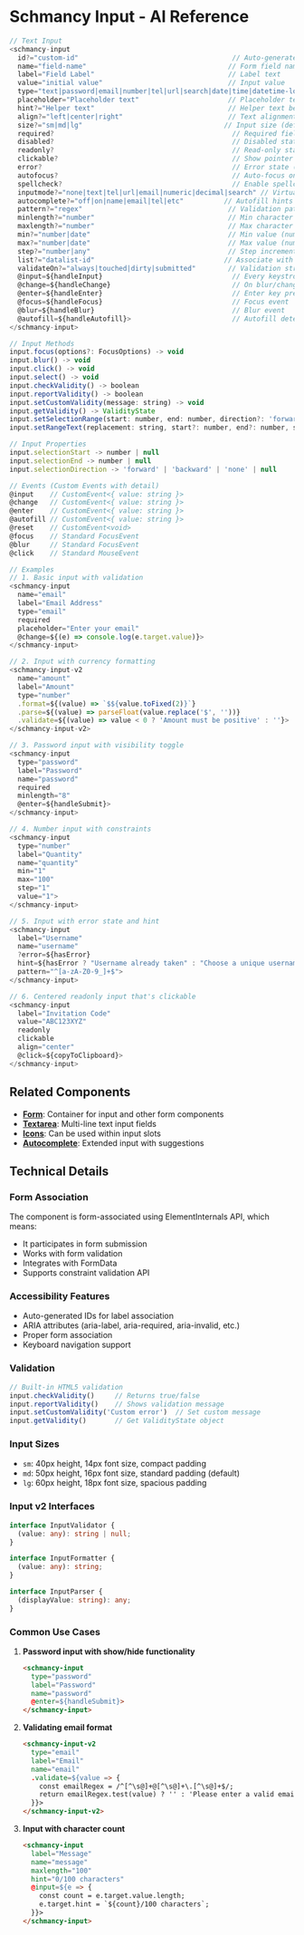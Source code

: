 # Schmancy Input - AI Reference

```js
// Text Input
<schmancy-input
  id?="custom-id"                                      // Auto-generated if not provided
  name="field-name"                                   // Form field name
  label="Field Label"                                 // Label text
  value="initial value"                               // Input value
  type="text|password|email|number|tel|url|search|date|time|datetime-local" // Input type
  placeholder="Placeholder text"                      // Placeholder text
  hint?="Helper text"                                 // Helper text below input
  align?="left|center|right"                          // Text alignment (default: "left")
  size?="sm|md|lg"                                   // Input size (default: "md")
  required?                                            // Required field
  disabled?                                            // Disabled state
  readonly?                                            // Read-only state
  clickable?                                           // Show pointer cursor when readonly
  error?                                               // Error state (boolean)
  autofocus?                                           // Auto-focus on render
  spellcheck?                                          // Enable spellcheck (default: false)
  inputmode?="none|text|tel|url|email|numeric|decimal|search" // Virtual keyboard hint
  autocomplete?="off|on|name|email|tel|etc"          // Autofill hints
  pattern?="regex"                                    // Validation pattern
  minlength?="number"                                 // Min character length
  maxlength?="number"                                 // Max character length
  min?="number|date"                                  // Min value (number/date)
  max?="number|date"                                  // Max value (number/date)
  step?="number|any"                                  // Step increment
  list?="datalist-id"                                // Associate with datalist
  validateOn?="always|touched|dirty|submitted"        // Validation strategy (default: "touched")
  @input=${handleInput}                                // Every keystroke
  @change=${handleChange}                              // On blur/change
  @enter=${handleEnter}                                // Enter key pressed
  @focus=${handleFocus}                                // Focus event
  @blur=${handleBlur}                                  // Blur event
  @autofill=${handleAutofill}>                         // Autofill detected
</schmancy-input>

// Input Methods
input.focus(options?: FocusOptions) -> void
input.blur() -> void
input.click() -> void
input.select() -> void
input.checkValidity() -> boolean
input.reportValidity() -> boolean
input.setCustomValidity(message: string) -> void
input.getValidity() -> ValidityState
input.setSelectionRange(start: number, end: number, direction?: 'forward'|'backward'|'none') -> void
input.setRangeText(replacement: string, start?: number, end?: number, selectMode?: 'select'|'start'|'end'|'preserve') -> void

// Input Properties
input.selectionStart -> number | null
input.selectionEnd -> number | null
input.selectionDirection -> 'forward' | 'backward' | 'none' | null

// Events (Custom Events with detail)
@input    // CustomEvent<{ value: string }>
@change   // CustomEvent<{ value: string }>
@enter    // CustomEvent<{ value: string }>
@autofill // CustomEvent<{ value: string }>
@reset    // CustomEvent<void>
@focus    // Standard FocusEvent
@blur     // Standard FocusEvent
@click    // Standard MouseEvent

// Examples
// 1. Basic input with validation
<schmancy-input 
  name="email"
  label="Email Address"
  type="email"
  required
  placeholder="Enter your email"
  @change=${(e) => console.log(e.target.value)}>
</schmancy-input>

// 2. Input with currency formatting
<schmancy-input-v2
  name="amount"
  label="Amount"
  type="number"
  .format=${(value) => `$${value.toFixed(2)}`}
  .parse=${(value) => parseFloat(value.replace('$', ''))}
  .validate=${(value) => value < 0 ? 'Amount must be positive' : ''}>
</schmancy-input-v2>

// 3. Password input with visibility toggle
<schmancy-input 
  type="password"
  label="Password"
  name="password"
  required
  minlength="8"
  @enter=${handleSubmit}>
</schmancy-input>

// 4. Number input with constraints
<schmancy-input
  type="number"
  label="Quantity"
  name="quantity"
  min="1"
  max="100"
  step="1"
  value="1">
</schmancy-input>

// 5. Input with error state and hint
<schmancy-input
  label="Username"
  name="username"
  ?error=${hasError}
  hint=${hasError ? "Username already taken" : "Choose a unique username"}
  pattern="^[a-zA-Z0-9_]+$">
</schmancy-input>

// 6. Centered readonly input that's clickable
<schmancy-input
  label="Invitation Code"
  value="ABC123XYZ"
  readonly
  clickable
  align="center"
  @click=${copyToClipboard}>
</schmancy-input>
```

## Related Components
- **[Form](./form.md)**: Container for input and other form components
- **[Textarea](./textarea.md)**: Multi-line text input fields
- **[Icons](./icons.md)**: Can be used within input slots
- **[Autocomplete](./autocomplete.md)**: Extended input with suggestions

## Technical Details

### Form Association
The component is form-associated using ElementInternals API, which means:
- It participates in form submission
- Works with form validation
- Integrates with FormData
- Supports constraint validation API

### Accessibility Features
- Auto-generated IDs for label association
- ARIA attributes (aria-label, aria-required, aria-invalid, etc.)
- Proper form association
- Keyboard navigation support

### Validation
```typescript
// Built-in HTML5 validation
input.checkValidity()     // Returns true/false
input.reportValidity()    // Shows validation message
input.setCustomValidity('Custom error')  // Set custom message
input.getValidity()       // Get ValidityState object
```

### Input Sizes
- `sm`: 40px height, 14px font size, compact padding
- `md`: 50px height, 16px font size, standard padding (default)
- `lg`: 60px height, 18px font size, spacious padding

### Input v2 Interfaces
```typescript
interface InputValidator {
  (value: any): string | null;
}

interface InputFormatter {
  (value: any): string;
}

interface InputParser {
  (displayValue: string): any;
}
```

### Common Use Cases

1. **Password input with show/hide functionality**
   ```html
   <schmancy-input
     type="password"
     label="Password"
     name="password"
     @enter=${handleSubmit}>
   </schmancy-input>
   ```

2. **Validating email format**
   ```html
   <schmancy-input-v2
     type="email"
     label="Email"
     name="email"
     .validate=${value => {
       const emailRegex = /^[^\s@]+@[^\s@]+\.[^\s@]+$/;
       return emailRegex.test(value) ? '' : 'Please enter a valid email';
     }}>
   </schmancy-input-v2>
   ```

3. **Input with character count**
   ```html
   <schmancy-input
     label="Message"
     name="message"
     maxlength="100"
     hint="0/100 characters"
     @input=${e => {
       const count = e.target.value.length;
       e.target.hint = `${count}/100 characters`;
     }}>
   </schmancy-input>
   ```